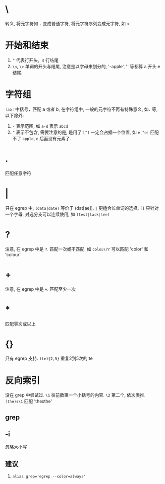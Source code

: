 # \
转义, 将元字符如 `.` 变成普通字符, 将元字符序列变成元字符, 如 `<`

# 开始和结束
1. `^` 代表行开头，`$` 行结尾
2. `\<`, `\>` 单词的开头与结尾, 注意是以字母来划分的, '-apple', '<apple>' 等都算 a 开头 e 结尾.

# 字符组
`[ab]` 中括号，匹配 a 或者 b, 在字符组中, 一般的元字符不再有特殊意义, 如`.` 等, 以下除外:

1. `-` 表示范围, 如 `a-d` 表示 `abcd`
2. `^` 表示不包含, 需要注意的是, 是用了 `[^]` 一定会占据一个位置, 如 `e[^e]` 匹配不了 `apple`, `e` 后面没有元素了.

# .
匹配任意字符

# |
只在 egrep 中, `(data|date)` 等价于 (dat[ae]), `|` 更适合长单词的选择, `[]` 只针对一个字母, 对选分支可以连续使用, 如 `(test|task|tee)`

# \?
注意, 在 egrep 中是 `?`. 匹配一次或不匹配. 如 `colou\?r` 可以匹配 'color' 和 'colour'

# \+
注意, 在 egrep 中是 `+`. 匹配至少一次

# *
匹配零次或以上

# {}
只有 egrep 支持. `(te){2,5}` 重复2到5次的 te

# 反向索引
没在 grep 中尝试过. `\1` 往前数第一个小括号的内容. `\2` 第二个, 依次类推. `(the)s\1` 匹配 'thesthe'

## grep
## -i
忽略大小写

## 建议
1. `alias grep='egrep --color=always'`